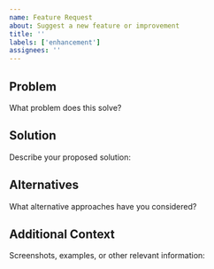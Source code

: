 ```yaml
---
name: Feature Request
about: Suggest a new feature or improvement
title: ''
labels: ['enhancement']
assignees: ''
---
```


## Problem
What problem does this solve?

## Solution
Describe your proposed solution:

## Alternatives
What alternative approaches have you considered?

## Additional Context
Screenshots, examples, or other relevant information:
